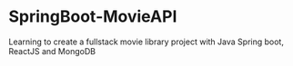 # SpringBoot-MovieAPI
 Learning to create a fullstack movie library project with Java Spring boot, ReactJS and MongoDB 
